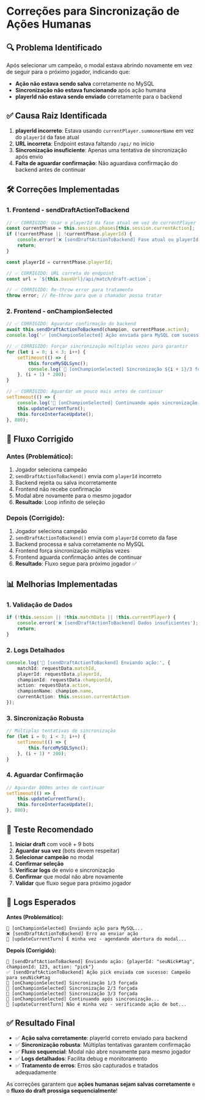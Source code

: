 # Correções para Sincronização de Ações Humanas

## 🔍 **Problema Identificado**

Após selecionar um campeão, o modal estava abrindo novamente em vez de seguir para o próximo jogador, indicando que:

- **Ação não estava sendo salva** corretamente no MySQL
- **Sincronização não estava funcionando** após ação humana
- **playerId não estava sendo enviado** corretamente para o backend

## ✅ **Causa Raiz Identificada**

1. **playerId incorreto**: Estava usando `currentPlayer.summonerName` em vez do `playerId` da fase atual
2. **URL incorreta**: Endpoint estava faltando `/api/` no início
3. **Sincronização insuficiente**: Apenas uma tentativa de sincronização após envio
4. **Falta de aguardar confirmação**: Não aguardava confirmação do backend antes de continuar

## 🛠️ **Correções Implementadas**

### 1. **Frontend - sendDraftActionToBackend**

```typescript
// ✅ CORRIGIDO: Usar o playerId da fase atual em vez do currentPlayer
const currentPhase = this.session.phases[this.session.currentAction];
if (!currentPhase || !currentPhase.playerId) {
    console.error('❌ [sendDraftActionToBackend] Fase atual ou playerId não encontrado');
    return;
}

const playerId = currentPhase.playerId;

// ✅ CORRIGIDO: URL correta do endpoint
const url = `${this.baseUrl}/api/match/draft-action`;

// ✅ CORRIGIDO: Re-throw error para tratamento
throw error; // Re-throw para que o chamador possa tratar
```

### 2. **Frontend - onChampionSelected**

```typescript
// ✅ CORRIGIDO: Aguardar confirmação do backend
await this.sendDraftActionToBackend(champion, currentPhase.action);
console.log('✅ [onChampionSelected] Ação enviada para MySQL com sucesso');

// ✅ CORRIGIDO: Forçar sincronização múltiplas vezes para garantir
for (let i = 0; i < 3; i++) {
    setTimeout(() => {
        this.forceMySQLSync();
        console.log(`🔄 [onChampionSelected] Sincronização ${i + 1}/3 forçada`);
    }, (i + 1) * 200);
}

// ✅ CORRIGIDO: Aguardar um pouco mais antes de continuar
setTimeout(() => {
    console.log('🔄 [onChampionSelected] Continuando após sincronização...');
    this.updateCurrentTurn();
    this.forceInterfaceUpdate();
}, 800);
```

## 🎯 **Fluxo Corrigido**

### **Antes (Problemático):**

1. Jogador seleciona campeão
2. `sendDraftActionToBackend()` envia com `playerId` incorreto
3. Backend rejeita ou salva incorretamente
4. Frontend não recebe confirmação
5. Modal abre novamente para o mesmo jogador
6. **Resultado**: Loop infinito de seleção

### **Depois (Corrigido):**

1. Jogador seleciona campeão
2. `sendDraftActionToBackend()` envia com `playerId` correto da fase
3. Backend processa e salva corretamente no MySQL
4. Frontend força sincronização múltiplas vezes
5. Frontend aguarda confirmação antes de continuar
6. **Resultado**: Fluxo segue para próximo jogador ✅

## 📊 **Melhorias Implementadas**

### **1. Validação de Dados**

```typescript
if (!this.session || !this.matchData || !this.currentPlayer) {
    console.error('❌ [sendDraftActionToBackend] Dados insuficientes');
    return;
}
```

### **2. Logs Detalhados**

```typescript
console.log('🎯 [sendDraftActionToBackend] Enviando ação:', {
    matchId: requestData.matchId,
    playerId: requestData.playerId,
    championId: requestData.championId,
    action: requestData.action,
    championName: champion.name,
    currentAction: this.session.currentAction
});
```

### **3. Sincronização Robusta**

```typescript
// Múltiplas tentativas de sincronização
for (let i = 0; i < 3; i++) {
    setTimeout(() => {
        this.forceMySQLSync();
    }, (i + 1) * 200);
}
```

### **4. Aguardar Confirmação**

```typescript
// Aguardar 800ms antes de continuar
setTimeout(() => {
    this.updateCurrentTurn();
    this.forceInterfaceUpdate();
}, 800);
```

## 🧪 **Teste Recomendado**

1. **Iniciar draft** com você + 9 bots
2. **Aguardar sua vez** (bots devem respeitar)
3. **Selecionar campeão** no modal
4. **Confirmar seleção**
5. **Verificar logs** de envio e sincronização
6. **Confirmar** que modal não abre novamente
7. **Validar** que fluxo segue para próximo jogador

## 🔧 **Logs Esperados**

**Antes (Problemático):**

```mermaid
🎯 [onChampionSelected] Enviando ação para MySQL...
❌ [sendDraftActionToBackend] Erro ao enviar ação
🎯 [updateCurrentTurn] É minha vez - agendando abertura do modal...
```

**Depois (Corrigido):**

```mermaid
🎯 [sendDraftActionToBackend] Enviando ação: {playerId: "seuNick#tag", championId: 123, action: "pick"}
✅ [sendDraftActionToBackend] Ação pick enviada com sucesso: Campeão para seuNick#tag
🔄 [onChampionSelected] Sincronização 1/3 forçada
🔄 [onChampionSelected] Sincronização 2/3 forçada
🔄 [onChampionSelected] Sincronização 3/3 forçada
🔄 [onChampionSelected] Continuando após sincronização...
🎯 [updateCurrentTurn] Não é minha vez - verificando ação de bot...
```

## ✅ **Resultado Final**

- ✅ **Ação salva corretamente**: playerId correto enviado para backend
- ✅ **Sincronização robusta**: Múltiplas tentativas garantem confirmação
- ✅ **Fluxo sequencial**: Modal não abre novamente para mesmo jogador
- ✅ **Logs detalhados**: Facilita debug e monitoramento
- ✅ **Tratamento de erros**: Erros são capturados e tratados adequadamente

As correções garantem que **ações humanas sejam salvas corretamente** e o **fluxo do draft prossiga sequencialmente**!
